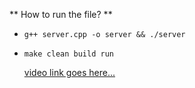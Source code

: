 ** How to run the file? **

+ `g++ server.cpp -o server && ./server`
+ `make clean build run`


  [video link goes here...](https://drive.google.com/file/d/1DrEONYPhcLZDFpf1tjUMXUhOyBco2oUD/view?usp=drive_link)
